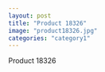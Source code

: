 ```yaml
---
layout: post
title: "Product 18326"
image: "product18326.jpg"
categories: "category1"
---
```

Product 18326
